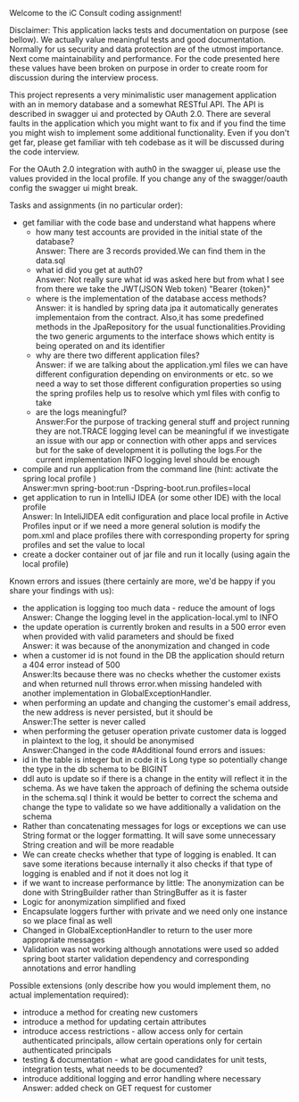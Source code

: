 Welcome to the iC Consult coding assignment!

Disclaimer: This application lacks tests and documentation on purpose (see bellow). We actually value meaningful tests
and good documentation. Normally for us security and data protection are of the utmost importance. Next come
maintainability and performance. For the code presented here these values have been broken on purpose in order to create
room for discussion during the interview process.

This project represents a very minimalistic user management application with an in memory database and a somewhat
RESTful API. The API is described in swagger ui and protected by OAuth 2.0. There are several faults in the application
which you might want to fix and if you find the time you might wish to implement some additional functionality. Even if
you don't get far, please get familiar with teh codebase as it will be discussed during the code interview.

For the OAuth 2.0 integration with auth0 in the swagger ui, please use the values provided in the local profile. If you
change any of the swagger/oauth config the swagger ui might break.

Tasks and assignments (in no particular order):

- get familiar with the code base and understand what happens where
    - how many test accounts are provided in the initial state of the database?<br/>
      Answer: There are 3 records provided.We can find them in the data.sql
    - what id did you get at auth0?<br/>
  Answer: Not really sure what id was asked here but from what I see from there we take the JWT(JSON Web token) "Bearer {token}"
    - where is the implementation of the database access methods?
<br/>Answer: it is handled by spring data jpa it automatically generates implementaion from the contract. Also,it has some predefined methods in the JpaRepository for the usual functionalities.Providing the two generic arguments to the interface shows which entity is being operated on and its identifier
    - why are there two different application files?<br/>
  Answer: if we are talking about the application.yml files we can have different configuration depending on environments or etc. so we need a way to set those different configuration properties so using the spring profiles help us to resolve which yml files with config to take 
    - are the logs meaningful? <br/>
      Answer:For the purpose of tracking general stuff and project running they are not.TRACE logging level can be meaningful if we investigate an issue with our app or connection with other apps and services but for the sake of development it is polluting the logs.For the current implementation INFO logging level should be enough
- compile and run application from the command line (hint: activate the spring local profile ) <br/>
  Answer:mvn spring-boot:run -Dspring-boot.run.profiles=local <br/>
- get application to run in IntelliJ IDEA (or some other IDE) with the local profile <br/> Answer:
In InteliJIDEA edit configuration and place local profile in Active Profiles input or if we need a more general solution is modify the pom.xml and place profiles there with corresponding property for spring profiles and set the value to local
- create a docker container out of jar file and run it locally (using again the local profile)

Known errors and issues (there certainly are more, we'd be happy if you share your findings with us):

- the application is logging too much data - reduce the amount of logs<br/>
Answer: Change the logging level in the application-local.yml to INFO  
- the update operation is currently broken and results in a 500 error even when provided with valid parameters and
  should be fixed<br/>
Answer: it was because of the anonymization and changed in code
- when a customer id is not found in the DB the application should return a 404 error instead of 500<br/>
  Answer:Its because there was no checks whether the customer exists and when returned null throws error.when missing handeled with another implementation in GlobalExceptionHandler.
- when performing an update and changing the customer's email address, the new address is never persisted, but it should
  be<br/>
Answer:The setter is never called
- when performing the getuser operation private customer data is logged in plaintext to the log, it should be anonymised<br/>
  Answer:Changed in the code
#Additional found errors and issues:
- id in the table is integer but in code it is Long type so potentially change the type in the db schema to be BIGINT
- ddl auto is update so if there is a change in the entity will reflect it in the schema. As we have taken the approach of defining the schema outside in the schema.sql I think it would be better to correct the schema and change the type to validate so we have additionally a validation on the schema 
- Rather than concatenating messages for logs or exceptions we can use String format or the logger formatting. It will save some unnecessary String creation and will be more readable
- We can create checks whether that type of logging is enabled. It can save some iterations because internally it also checks if that type of logging is enabled and if not it does not log it
- if we want to increase performance by little: The anonymization can be done with StringBuilder rather than StringBuffer as it is faster
- Logic for anonymization simplified and fixed
- Encapsulate loggers further with private and we need only one instance so we place final as well
- Changed in GlobalExceptionHandler to return to the user more appropriate messages
- Validation was not working although annotations were used so added spring boot starter validation dependency and corresponding annotations and error handling

Possible extensions (only describe how you would implement them, no actual implementation required):

- introduce a method for creating new customers
- introduce a method for updating certain attributes
- introduce access restrictions - allow access only for certain authenticated principals, allow certain operations only
  for certain authenticated principals
- testing & documentation - what are good candidates for unit tests, integration tests, what needs to be documented?
- introduce additional logging and error handling where necessary<br/>
Answer: added check on GET request for customer
